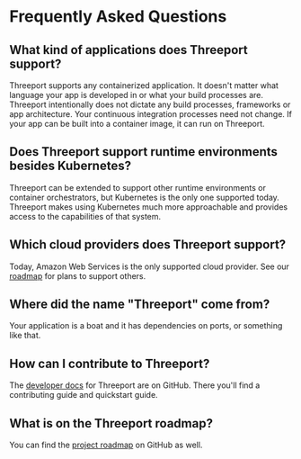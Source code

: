# Frequently Asked Questions

## What kind of applications does Threeport support?

Threeport supports any containerized application.  It doesn't matter what
language your app is developed in or what your build processes are.  Threeport
intentionally does not dictate any build processes, frameworks or app architecture.
Your continuous integration processes need not change.  If your app can be built
into a container image, it can run on Threeport.

## Does Threeport support runtime environments besides Kubernetes?

Threeport can be extended to support other runtime environments or container
orchestrators, but Kubernetes is the only one supported today.  Threeport makes
using Kubernetes much more approachable and provides access to the capabilities
of that system.

## Which cloud providers does Threeport support?

Today, Amazon Web Services is the only supported cloud provider.  See our
[roadmap](https://github.com/threeport/threeport/blob/main/ROADMAP.md) for plans
to support others.

## Where did the name "Threeport" come from?

Your application is a boat and it has dependencies on ports, or something
like that.

## How can I contribute to Threeport?

The [developer docs](https://github.com/threeport/threeport/tree/main/docs)
for Threeport are on GitHub.  There you'll find a contributing guide and
quickstart guide.

## What is on the Threeport roadmap?

You can find the [project
roadmap](https://github.com/threeport/threeport/blob/main/ROADMAP.md) on GitHub
as well.

